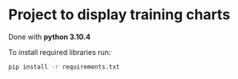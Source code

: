 # Project to display training charts

Done with __python 3.10.4__

To install required libraries run:

```bash
pip install -r requirements.txt
```
